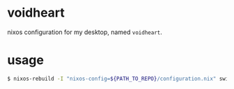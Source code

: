 # voidheart
nixos configuration for my desktop, named `voidheart`.

# usage
```bash
$ nixos-rebuild -I "nixos-config=${PATH_TO_REPO}/configuration.nix" switch
```
